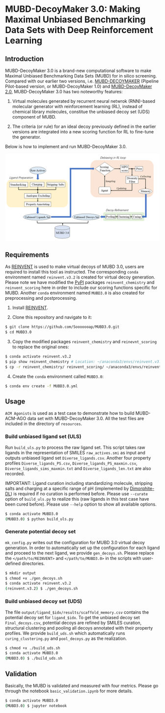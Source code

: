 # MUBD-DecoyMaker 3.0: Making Maximal Unbiased Benchmarking Data Sets with Deep Reinforcement Learning

## Introduction

MUBD-DecoyMaker 3.0 is a brand-new computational software to make Maximal Unbiased Benchmarking Data Sets (MUBD) for in silico screening. Compared with our earlier two versions, i.e. [MUBD-DECOYMAKER](https://github.com/jwxia2014/MUBD-DECOYMAKER) (Pipeline Pilot-based version, or MUBD-DecoyMaker 1.0) and [MUBD-DecoyMaker 2.0](https://github.com/jwxia2014/MUBD-DecoyMaker2.0), MUBD-DecoyMaker 3.0 has two noteworthy features:

1. Virtual molecules generated by recurrent neural netwrok (RNN)-based molecular generator with reinforcement learning (RL), instead of chemical library molecules, constitue the unbiased decoy set (UDS) component of MUBD. 

2. The criteria (or rule) for an ideal decoy previously defined in the earlier versions are integrated into a new scoring function for RL to fine-tune the generator.


Below is how to implement and run MUBD-DecoyMaker 3.0.

![Figure from manuscript](figures/model_1.png)

## Requirements

As [REINVENT](https://github.com/MolecularAI/Reinvent) is used to make virtual decoys of MUBD 3.0, users are required to install this tool as instructed. The corresponding `conda` environment named `reinvent.v3.2` is created for virtual decoy generation. Please note we have modified the [PyPI](https://pypi.org) packages `reinvent_chemistry` and `reinvent_scoring` here in order to include our scoring functions specific for MUBD. Another `conda` environment named `MUBD3.0` is also created for preprocessing and postprocessing.

1) Install [REINVENT](https://github.com/MolecularAI/Reinvent).

2) Clone this repository and navigate to it:
```bash
$ git clone https://github.com/Sooooooap/MUBD3.0.git
$ cd MUBD3.0
```

3) Copy the modified packages `reinvent_chemistry` and `reinevnt_scoring` to replace the original ones:
```bash
$ conda activate reinvent.v3.2 
$ pip show reinvent_chemistry # Location: ~/anaconda3/envs/reinvent.v3.2/lib/python3.7/site-packages
$ cp -r reinvent_chemistry/ reinvent_scoring/ ~/anaconda3/envs/reinvent.v3.2/lib/python3.7/site-packages
```

4) Create the `conda` environment called `MUBD3.0`:
```bash
$ conda env create -f MUBD3.0.yml
```

## Usage

`ACM Agonists` is used as a test case to demonstrate how to build MUBD-ACM-AGO data set with MUBD-DecoyMaker 3.0. All the test files are included in the directory of `resources`. 

### Build unbiased ligand set (ULS)
Run `build_uls.py` to process the raw ligand set. This script takes raw ligands in the representation of SMILES `raw_actives.smi` as input and outputs unbiased ligand set `Diverse_ligands.csv`. Another four property profiles `Diverse_ligands_PS.csv`, `Diverse_ligands_PS_maxmin.csv`, `Diverse_ligands_sims_maxmin.txt` and `Diverse_ligands_len.txt` are also recorded.

IMPORTANT: Ligand curation including standardizing molecule, stripping salts and charging at a specific range of pH (implemented by [Dimorphite-DL](https://github.com/Sulstice/dimorphite_dl)) is required if no curation is performed before. Please use `--curate` option of `build_uls.py` to realize this (raw ligands in this test case have been cured before). Please use `--help` option to show all available options.
```bash
$ conda activate MUBD3.0
(MUBD3.0) $ python build_uls.py
```

### Generate potential decoy set

`mk_config.py` writes out the configuration for MUBD 3.0 virtual decoy generation. In order to automatically set up the configuration for each ligand and proceed to the next ligand, we provide `gen_decoys.sh`. Please replace the `</path/to/REINVENT>` and `</path/to/MUBD3.0>` in the scripts with user-defined directories.
```bash
$ mkdir output
$ chmod +x ./gen_decoys.sh
$ conda activate reinvent.v3.2
(reinvent.v3.2) $ ./gen_decoys.sh
```

### Build unbiased decoy set (UDS)
The file `output/ligand_$idx/results/scaffold_memory.csv` contains the potential decoy set for `ligand_$idx`. To get the unbiased decoy set `Final_decoys.csv`, potential decoys are refined by SMILES curation, structural clustering and pooling all decoys annotated with their property profiles. We provide `build_uds.sh` which automatically runs `curing_clustering.py` and `pool_decoys.py` as the realization.
```bash
$ chmod +x ./build_uds.sh
$ conda activate MUBD3.0
(MUBD3.0) $ ./build_uds.sh
```

## Validation
Basically, the MUBD is validated and measured with four metrics. Please go through the notebook `basic_validation.ipynb` for more details.
```bash
$ conda activate MUBD3.0
(MUBD3.0) $ jupyter notebook
```
